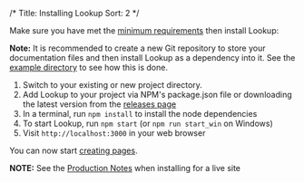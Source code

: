 /*
Title: Installing Lookup
Sort: 2
*/

Make sure you have met the [minimum requirements](%base_url%/install/requirements) then install
Lookup:

**Note:** It is recommended to create a new Git repository to store your documentation files and then install Lookup as a dependency into it. See the [example directory](https://github.com/wgalyen/Lookup/tree/master/example) to see how this is done.

1. Switch to your existing or new project directory.
2. Add Lookup to your project via NPM's package.json file or downloading the latest version from the [releases page](https://github.com/wgalyen/Lookup/releases)
3. In a terminal, run `npm install` to install the node dependencies
4. To start Lookup, run `npm start` (or `npm run start_win` on Windows)
5. Visit `http://localhost:3000` in your web browser

You can now start [creating pages](%base_url%/usage/creating-pages).

**NOTE:** See the [Production Notes](%base_url%/install/production-notes) when installing for a live site
